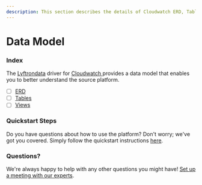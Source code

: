 ```yaml
---
description: This section describes the details of Cloudwatch ERD, Tables, and Views.
---
```


# Data Model

### Index

The  [Lyftrondata](https://www.lyftrondata.com/) driver for [Cloudwatch](https://www.lyftrondata.com/integration/cloudwatch/)[ ](https://www.lyftrondata.com/integration/cloudwatch/)provides a data model that enables you to better understand the source platform.

* [ ] [ERD](../../../technology-analytics/cloudwatch/data-model/erd.md)
* [ ] [Tables](../../../technology-analytics/cloudwatch/data-model/tables.md)
* [ ] [Views](../../../technology-analytics/cloudwatch/data-model/views.md)

### Quickstart Steps

Do you have questions about how to use the platform? Don't worry; we've got you covered. Simply follow the quickstart instructions [here](../../../../quickstart-steps.md).

### Questions? <a href="#questions" id="questions"></a>

We're always happy to help with any other questions you might have! [Set up a meeting with our experts](https://www.lyftrondata.com/book-a-meeting/).

